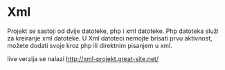 # Xml
Projekt se sastoji od dvije datoteke, php i xml datoteke.
Php datoteka služi za kreiranje xml datoteke.
U Xml datoteci nemojte brisati prvu aktivnost, možete dodati svoje kroz php ili direktnim pisanjem u xml.

live verzija se nalazi http://xml-projekt.great-site.net/

